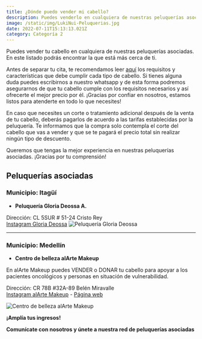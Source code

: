 ```yaml
---
title: ¿Dónde puedo vender mi cabello?
description: Puedes venderlo en cualquiera de nuestras peluquerías asociadas, aquí encontrarás la que está más cerca de ti.
image: /static/img/LukiNui-Peluquerias.jpg
date: 2022-07-11T15:13:13.021Z
category: Categoría 2
---
```


Puedes vender tu cabello en cualquiera de nuestras peluquerías asociadas. En este listado podrás encontrar la que está más cerca de ti.

Antes de separar tu cita, te recomendamos leer [aquí](https://lukinui.com/blog/) los requisitos y características que debe cumplir cada tipo de cabello. Si tienes alguna duda puedes escribirnos a nuestro whatsapp y de esta forma podremos asegurarnos de que tu cabello cumple con los requisitos necesarios y así ofrecerte el mejor precio por él. ¡Gracias por confiar en nosotros, estamos listos para atenderte en todo lo que necesites!

En caso que necesites un corte o tratamiento adicional después de la venta de tu cabello, deberás pagarlos de acuerdo a las tarifas establecidas por la peluquería. Te informamos que la compra solo contempla el corte del cabello que vas a vender y que se te pagará el precio total sin realizar ningún tipo de descuento.

Queremos que tengas la mejor experiencia en nuestras peluquerías asociadas. ¡Gracias por tu comprensión!

## Peluquerías asociadas

### Municipio: Itagüí

- **Peluquería Gloria Deossa A.**

Dirección: CL 5SUR # 51-24 Cristo Rey\
[Instagram Gloria Deossa](https://instagram.com/gl_oria6167?igshid=YmMyMTA2M2Y=) 
![Peluquería Gloria Deossa](/static/img/Gloria-Deossa.jpg)

---------------

### Municipio: Medellín

- **Centro de belleza alArte Makeup**

En alArte Makeup puedes VENDER o DONAR tu cabello para apoyar a los pacientes oncológicos y personas en situación de vulnerabilidad.

Dirección: CR 78B #32A-89 Belén Miravalle \
[Instagram alArte Makeup](https://instagram.com/alarte.makeup?igshid=YmMyMTA2M2Y=) - [Página web](https://corporacionalartetalleres.com/) 

![Centro de belleza alArte Makeup](/static/img/LukiNui-Tarjeta-alArte-Makeup.png)

**¡Amplía tus ingresos!**

**Comunícate con nosotros y únete a nuestra red de peluquerías asociadas**